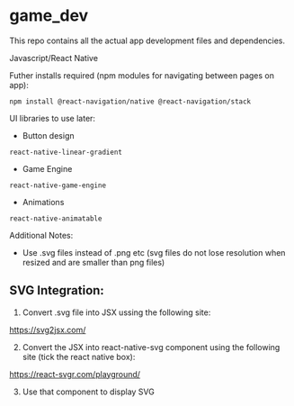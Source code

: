# game_dev

This repo contains all the actual app development files and dependencies.

Javascript/React Native

Futher installs required (npm modules for navigating between pages on app):

```npm install @react-navigation/native @react-navigation/stack```

UI libraries to use later:

* Button design
 
 ```react-native-linear-gradient```
 
 * Game Engine
 
 ```react-native-game-engine```
 
 * Animations
 
 ```react-native-animatable```
 
 Additional Notes:
 
 * Use .svg files instead of .png etc (svg files do not lose resolution when resized and are smaller than png files)

## SVG Integration:

1. Convert .svg file into JSX ussing the following site:

https://svg2jsx.com/

2. Convert the JSX into react-native-svg component using the following site (tick the react native box):

https://react-svgr.com/playground/

3. Use that component to display SVG

